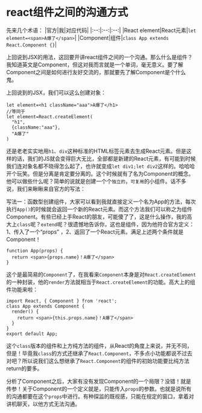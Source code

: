 # react组件之间的沟通方式

先来几个术语：
|官方|我|对应代码|
|:--:|:--:|:--:|
|React element|React元素|`let element=<span>A爆了</span>`|
|Component|组件|`class App extends React.Component {}`|


上回说到JSX的用法，这回要开讲react组件之间的一个沟通。那么什么是组件？我知道英文是Component，但这对我而言就是一个单词，毫无意义。要了解Component之间是如何进行友好交流的，那就要先了解Component是个什么鬼。

上回说到的JSX，我们可以这么创建对象：

```
let element=<h1 className="aaa">A爆了</h1>
//等同于
let element=React.createElement(
  "h1",
  {className:"aaa"},
  "A爆了"
)
```

还是老老实实地用`h1`、`div`这种标准的HTML标签元素去生成React元素。但是这样的话，我们的JS就会变得巨大无比，全部都是新建的React元素，有可能到时候我们连对象名都不晓得怎么起了，也许就变成`let div1;let div2`这样的。哈哈哈开个玩笑。但是分离是肯定要分离的。这个时候就有了名为Component的概念。他可以做些什么呢？简单的说就是创建一个个`独立的`，`可复用`的小组件。话不多说，我们来瞅瞅来自官方的写法：

写法一：函数型创建组件，大家可以看到我就直接定义一个名为App的方法，每次执行`App()`的时候就会返回一个新的React元素。而这个方法我们可以称之为组件Component。有些已经上手React的朋友，可能傻了了，这是什么操作，我的高大上`class`呢？`extend`呢？很遗憾地告诉你，这也是组件，因为他符合官方定义：1、传入了一个“props” ，2、返回了一个React元素。满足上述两个条件就是Component！

```
function App(props) {
  return <span>{props.name}！A爆了</span>     
}
```

这个是最简易的`Component`了，在我看来`Component`本身是对`React.createElement`的一种封装，他的`render`方法就相当于`React.createElement`的功能。高大上的组件功能来啦：

```
import React, { Component } from 'react';
class App extends Component {
  render() {
    return <span>{this.props.name}！A爆了</span>     
  }
}
export default App;
```

这个`class`版本的组件和上方纯方法的组件，从React的角度上来说，并无不同，但是！毕竟我`class`的方式还继承了`React.Component`，不多点小功能都说不过去对吧？所以说我们这么想继承了`React.Component`的组件的初始功能要比纯方法return的要多。

分析了Component之后，大家有没有发现Component的一个局限？没错！就是传参！关于Component的一个定义就是，只能传入`props`的参数。也就是说所有的沟通都要在这个`props`中进行。有种探监的既视感，只能在规定的窗口，拿着对讲机聊天，以他方式无法沟通。
